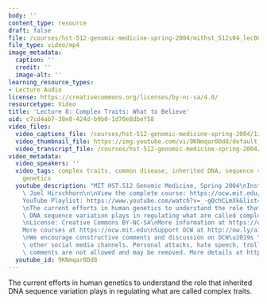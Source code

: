 ```yaml
---
body: ''
content_type: resource
draft: false
file: /courses/hst-512-genomic-medicine-spring-2004/mithst_512s04_lec08_360p_16_9.mp4
file_type: video/mp4
image_metadata:
  caption: ''
  credit: ''
  image-alt: ''
learning_resource_types:
- Lecture Audio
license: https://creativecommons.org/licenses/by-nc-sa/4.0/
resourcetype: Video
title: 'Lecture 8: Complex Traits: What to Believe'
uid: c7cd4ab7-38e8-424d-b9b0-1d70e8dbef58
video_files:
  video_captions_file: /courses/hst-512-genomic-medicine-spring-2004/1zSzdZzZBfRk9P3_kJF1BlXAkf2BNmVNp_transcript.webvtt
  video_thumbnail_file: https://img.youtube.com/vi/9KNmqar0Dd8/default.jpg
  video_transcript_file: /courses/hst-512-genomic-medicine-spring-2004/1zSzdZzZBfRk9P3_kJF1BlXAkf2BNmVNp_transcript.pdf
video_metadata:
  video_speakers: ''
  video_tags: complex traits, common disease, inherited DNA, sequence variation, regulating,
    genetics
  youtube_description: "MIT HST.512 Genomic Medicine, Spring 2004\nInstructor: Dr.\
    \ Joel Hirschhorn\n\nView the complete course: https://ocw.mit.edu/courses/hst-512-genomic-medicine-spring-2004/\n\
    YouTube Playlist: https://www.youtube.com/watch?v=_-gQchCLmXk&list=PLUl4u3cNGP613PJMNmRjAIdBr76goU1V5\n\
    \nThe current efforts in human genetics to understand the role that inherited\
    \ DNA sequence variation plays in regulating what are called complex traits.\n\
    \nLicense: Creative Commons BY-NC-SA\nMore information at https://ocw.mit.edu/terms\n\
    More courses at https://ocw.mit.edu\nSupport OCW at http://ow.ly/a1If50zVRlQ\n\
    \nWe encourage constructive comments and discussion on OCW\u2019s YouTube and\
    \ other social media channels. Personal attacks, hate speech, trolling, and inappropriate\
    \ comments are not allowed and may be removed. More details at https://ocw.mit.edu/comments."
  youtube_id: 9KNmqar0Dd8
---
```

The current efforts in human genetics to understand the role that inherited DNA sequence variation plays in regulating what are called complex traits.